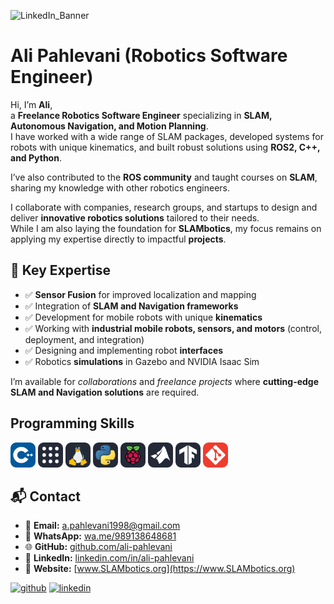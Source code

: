 ![LinkedIn_Banner](https://github.com/user-attachments/assets/b00dcedc-5f64-4166-b088-901736dc74a6)

# Ali Pahlevani (Robotics Software Engineer)

Hi, I’m **Ali**,  
a **Freelance Robotics Software Engineer** specializing in **SLAM, Autonomous Navigation, and Motion Planning**.  
I have worked with a wide range of SLAM packages, developed systems for robots with unique kinematics, and built robust solutions using **ROS2, C++, and Python**.

I’ve also contributed to the **ROS community** and taught courses on **SLAM**, sharing my knowledge with other robotics engineers.

I collaborate with companies, research groups, and startups to design and deliver **innovative robotics solutions** tailored to their needs.  
While I am also laying the foundation for **SLAMbotics**, my focus remains on applying my expertise directly to impactful **projects**.


## 🔑 Key Expertise
- ✅ **Sensor Fusion** for improved localization and mapping  
- ✅ Integration of **SLAM and Navigation frameworks**  
- ✅ Development for mobile robots with unique **kinematics**  
- ✅ Working with **industrial mobile robots, sensors, and motors** (control, deployment, and integration)  
- ✅ Designing and implementing robot **interfaces**  
- ✅ Robotics **simulations** in Gazebo and NVIDIA Isaac Sim  

I’m available for *collaborations* and *freelance projects* where **cutting-edge SLAM and Navigation solutions** are required.  

## Programming Skills
<div>
    <img src="https://github.com/tandpfun/skill-icons/blob/main/icons/CPP.svg" alt="cpp" width="40" height="40"/>
    <img src="https://github.com/tandpfun/skill-icons/blob/main/icons/ROS-Dark.svg" alt="ros" width="40" height="40"/>
    <img src="https://github.com/tandpfun/skill-icons/blob/main/icons/Linux-Dark.svg" alt="linux" width="40" height="40"/>
    <img src="https://github.com/tandpfun/skill-icons/blob/main/icons/Python-Dark.svg" alt="python" width="40" height="40"/>
    <img src="https://github.com/tandpfun/skill-icons/blob/main/icons/RaspberryPi-Dark.svg" alt="RPi" width="40" height="40"/>
    <img src="https://github.com/tandpfun/skill-icons/blob/main/icons/Matlab-Dark.svg" alt="matlab" width="40" height="40"/>
    <img src="https://github.com/tandpfun/skill-icons/blob/main/icons/TensorFlow-Dark.svg" alt="TF" width="40" height="40"/>
    <img src="https://github.com/tandpfun/skill-icons/blob/main/icons/Git.svg" alt="Git" width="40" height="40"/>
</div>

##

## 📬 Contact
- 📧 **Email:** a.pahlevani1998@gmail.com  
- 📱 **WhatsApp:** [wa.me/989138648681](https://wa.me/989138648681)  
- 🌐 **GitHub:** [github.com/ali-pahlevani](https://github.com/ali-pahlevani)  
- 🔗 **LinkedIn:** [linkedin.com/in/ali-pahlevani](https://linkedin.com/in/ali-pahlevani)  
- 🧩 **Website:** [www.SLAMbotics.org](https://www.SLAMbotics.org)  

[<img src='https://cdn.jsdelivr.net/npm/simple-icons@3.0.1/icons/github.svg' alt='github' height='40'>](https://github.com/ali-pahlevani)  [<img src='https://cdn.jsdelivr.net/npm/simple-icons@3.0.1/icons/linkedin.svg' alt='linkedin' height='40'>](https://www.linkedin.com/in/ali-pahlevani/)  
